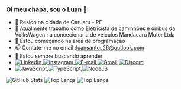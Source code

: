 ### Oi meu chapa, sou o Luan 👋

- 🏡 Resido na cidade de Caruaru - PE
- 🔭 Atualmente trabalho como Eletricista de caminhões e onibus da VolksWagen na concecionaria de veiculos Mandacaru Motor Ltda
- 🌱 Estou começando na area de programação
- 📫 Contate-me no email :luansantos26@outlook.com
- 🌠 Estou sempre buscando aprender
- [![LinkedIn](https://img.shields.io/badge/LinkedIn-0077B5?style=for-the-badge&logo=linkedin&logoColor=white)](https://www.linkedin.com/in/luan-feitosa-santos-015a8a217/),[![Instagram](https://img.shields.io/badge/-Instagram-%23E4405F?style=for-the-badge&logo=instagram&logoColor=white)](https://www.instagram.com/luanzin_26/),[![E-mail](https://img.shields.io/badge/-Email-000?style=for-the-badge&logo=microsoft-outlook&logoColor=007BFF)](mailto:luansantos26@outlook.com),[![Gmail](https://img.shields.io/badge/Gmail-333333?style=for-the-badge&logo=gmail&logoColor=red)](mailto:luanfsantos26@gmail.com),[![Discord](https://img.shields.io/badge/Discord-7289DA?style=for-the-badge&logo=discord&logoColor=white)](https://discord.com/channels/@zeppelin_26/)
- ![JavaScript](https://img.shields.io/badge/JavaScript-F7DF1E?style=for-the-badge&logo=javascript&logoColor=black),![TypeScript](https://img.shields.io/badge/TypeScript-007ACC?style=for-the-badge&logo=typescript&logoColor=white),![NodeJS](https://img.shields.io/badge/node.js-6DA55F?style=for-the-badge&logo=node.js&logoColor=white)




![GitHub Stats](https://github-readme-stats.vercel.app/api?username=SEUUSERNAME&theme=transparent&bg_color=000&border_color=30A3DC&show_icons=true&icon_color=30A3DC&title_color=E94D5F&text_color=FFF)
![Top Langs](https://github-readme-stats-git-masterrstaa-rickstaa.vercel.app/api/top-langs/?username=SEUUSERNAME&layout=compact&bg_color=000&border_color=30A3DC&title_color=E94D5F&text_color=FFF)
![Top Langs](https://github-readme-stats-git-masterrstaa-rickstaa.vercel.app/api/top-langs/?username=SEUUSERNAME&bg_color=000&border_color=30A3DC&title_color=E94D5F&text_color=FFF)